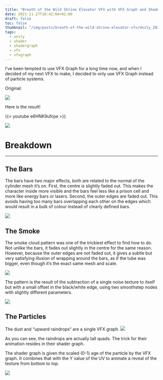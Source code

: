 ```yaml
---
title: "Breath of the Wild Shrine Elevator VFX with VFX Graph and Shader Graph"
date: 2021-11-27T16:42:04+01:00
draft: false
toc: false
thumbnail: "/img/posts/breath-of-the-wild-shrine-elevator-vfx/Unity_2020-11-21_23-55-07.png"
tags:
  - unity
  - shader
  - shadergraph
  - vfx
  - vfxgraph
---
```


I’ve been tempted to use VFX Graph for a long time now, and when I decided of my next VFX to make, I decided to only use VFX Graph instead of particle systems.

Original:

![](/img/posts/breath-of-the-wild-shrine-elevator-vfx/botw.png)

Here is the result!

{{< youtube e6HNK9ufojw >}}

![](/img/posts/breath-of-the-wild-shrine-elevator-vfx/Unity_2020-11-21_23-55-07.png)


# Breakdown
---

## The Bars
The bars have two major effects, both are related to the normal of the cylinder mesh it’s on. First, the centre is slightly faded out. This makes the character inside more visible and the bars feel less like a prison cell and more like energy bars or lasers. Second, the outer edges are faded out. This avoids having too many bars overlapping each other on the edges which would result in a bulk of colour instead of clearly defined bars.

![](/img/posts/breath-of-the-wild-shrine-elevator-vfx/Unity_2020-11-27_14-32-38.png)

## The Smoke
The smoke cloud pattern was one of the trickiest effect to find how to do. Not unlike the bars, it fades out slightly in the centre for the same reason. However, because the outer edges are not faded out, it gives a subtle but very satisfying illusion of wrapping around the bars, as if the tube was bigger, even though it’s the exact same mesh and scale.

![](/img/posts/breath-of-the-wild-shrine-elevator-vfx/Unity_2020-11-27_14-33-01.png)

The pattern is the result of the subtraction of a single noise texture to itself but with a small offset in the black/white edge, using two smoothstep nodes with slightly different parameters.

![](/img/posts/breath-of-the-wild-shrine-elevator-vfx/Unity_2020-11-27_15-00-46.png)

## The Particles
The dust and “upward raindrops“ are a single VFX graph. 
![](/img/posts/breath-of-the-wild-shrine-elevator-vfx/upward_raindrops.png)

As you can see, the raindrops are actually tall quads. The trick for their animation resides in their shader graph.

The shader graph is given the scaled (0-1) age of the particle by the VFX graph. It combines that with the Y value of the UV to animate a reveal of the texture from bottom to top.

![](/img/posts/breath-of-the-wild-shrine-elevator-vfx/Unity_2020-11-27_14-38-15.png)
